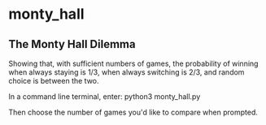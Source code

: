 # monty_hall

## The Monty Hall Dilemma

Showing that, with sufficient numbers of games, the probability of winning when always staying is 1/3, when always switching is 2/3, and random choice is between the two.

In a command line terminal, enter:
python3 monty_hall.py

Then choose the number of games you'd like to compare when prompted.
